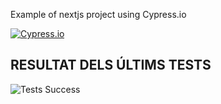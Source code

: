 Example of nextjs project using Cypress.io

<!---Start place for the badge -->
[![Cypress.io](https://img.shields.io/badge/tested%20with-Cypress-04C38E.svg)](https://www.cypress.io/)

<!---End place for the badge -->
 
 
 
 
## RESULTAT DELS ÚLTIMS TESTS
![Tests Success](https://img.shields.io/badge/tested%20with-Cypress-04C38E.svg)
